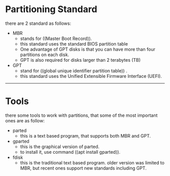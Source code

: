 # Partitioning Standard



there are 2 standard as follows:

- MBR 
  - stands for ((Master Boot Record)). 
  - this standard uses the standard BIOS partition table 
  - One advantage of GPT disks is that you can have more than four partitions on each disk. 
  - GPT is also required for disks larger than 2 terabytes (TB)
- GPT
  - stand for ((global unique identifier partition table)) .
  - this standard uses the Unified Extensible Firmware Interface (UEFI).



***

# Tools

there some tools to work with partitions, that some of the most important ones are as follow:

- parted
  - this is a text based program, that supports both MBR and GPT.
- gparted
  - this is the graphical version of parted.
  - to install it, use command ((apt install gparted)).
- fdisk
  - this is the traditional text based program. older version was limited to MBR, but recent ones support new standards including GPT.



